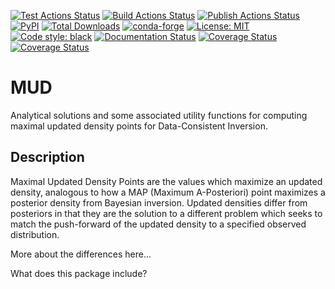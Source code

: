 <p align="left">
<a href="https://github.com/mathematicalmichael/mud/actions"><img alt="Test Actions Status" src="https://github.com/mathematicalmichael/mud/actions/workflows/main.yml/badge.svg"></a>
<a href="https://github.com/mathematicalmichael/mud/actions"><img alt="Build Actions Status" src="https://github.com/mathematicalmichael/mud/actions/workflows/build.yml/badge.svg"></a>
<a href="https://github.com/mathematicalmichael/mud/actions"><img alt="Publish Actions Status" src="https://github.com/mathematicalmichael/mud/actions/workflows/publish.yml/badge.svg"></a>
<br>
<a href="https://pypi.org/project/mud/"><img alt="PyPI" src="https://img.shields.io/pypi/v/mud"></a>
<a href="https://pepy.tech/project/mud"><img alt="Total Downloads" src="https://static.pepy.tech/personalized-badge/mud?period=total&units=abbreviation&left_color=gray&right_color=blue&left_text=downloads"></a>
<a href="https://anaconda.org/conda-forge/mud/"><img alt="conda-forge" src="https://img.shields.io/conda/dn/conda-forge/mud.svg?label=conda-forge"></a>
<a href="https://github.com/mathematicalmichael/mud/blob/main/LICENSE"><img alt="License: MIT" src="https://black.readthedocs.io/en/stable/_static/license.svg"></a>
<br>
<a href="https://github.com/psf/black"><img alt="Code style: black" src="https://img.shields.io/badge/code%20style-black-000000.svg"></a>
<a href="https://black.readthedocs.io/en/stable/?badge=stable"><img alt="Documentation Status" src="https://readthedocs.org/projects/mud/badge/?version=stable"></a>
<a href="https://coveralls.io/github/mathematicalmichael/mud?branch=main"><img alt="Coverage Status" src="https://coveralls.io/repos/github/mathematicalmichael/mud/badge.svg?branch=main"></a>
<a href="https://codecov.io/gh/mathematicalmichael/mud"><img alt="Coverage Status" src="https://codecov.io/gh/mathematicalmichael/mud/branch/main/graph/badge.svg?token=HT880PYHPG"></a>
</p>


# MUD

Analytical solutions and some associated utility functions for computing maximal updated density points for Data-Consistent Inversion.

## Description

Maximal Updated Density Points are the values which maximize an updated density, analogous to how a MAP (Maximum A-Posteriori) point maximizes a posterior density from Bayesian inversion.
Updated densities differ from posteriors in that they are the solution to a different problem which seeks to match the push-forward of the updated density to a specified observed distribution.

More about the differences here...

What does this package include?

